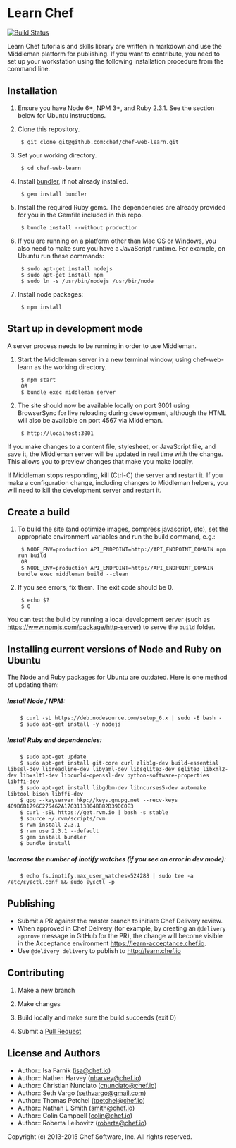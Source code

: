 Learn Chef
==========

[![Build Status](https://magnum.travis-ci.com/chef/learn-chef.svg?token=mNqeWExVNwGqqWxVbw6y&branch=master)](https://magnum.travis-ci.com/chef/learn-chef)

Learn Chef tutorials and skills library are written in markdown and use the Middleman platform for publishing. If you want to contribute, you need to set up your workstation using the following installation procedure from the command line.

Installation
------------

1. Ensure you have Node 6+, NPM 3+, and Ruby 2.3.1. See the section below for Ubuntu instructions.

1. Clone this repository.

        $ git clone git@github.com:chef/chef-web-learn.git

1. Set your working directory.

        $ cd chef-web-learn

1. Install [bundler](http://bundler.io/), if not already installed.

        $ gem install bundler

1. Install the required Ruby gems. The dependencies are already provided for you in the Gemfile included in this repo.

        $ bundle install --without production

1. If you are running on a platform other than Mac OS or Windows, you also need to make sure you have a JavaScript runtime. For example, on Ubuntu run these commands:

        $ sudo apt-get install nodejs
        $ sudo apt-get install npm
        $ sudo ln -s /usr/bin/nodejs /usr/bin/node

1. Install node packages:

        $ npm install

Start up in development mode
----------------------------

A server process needs to be running in order to use Middleman.

1. Start the Middleman server in a new terminal window, using chef-web-learn as the working directory.

        $ npm start
        OR
        $ bundle exec middleman server

1. The site should now be available locally on port 3001 using BrowserSync for live reloading during
    development, although the HTML will also be available on port 4567 via Middleman. 

        $ http://localhost:3001

If you make changes to a content file, stylesheet, or JavaScript file, and save it, the Middleman
    server will be updated in real time with the change. This allows you to preview changes that
    make you make locally.

If Middleman stops responding, kill (Ctrl-C) the server and restart it. If you make a configuration
    change, including changes to Middleman helpers, you will need to kill the development server and
    restart it.

Create a build
--------------

1. To build the site (and optimize images, compress javascript, etc), set the appropriate
    environment variables and run the build command, e.g.:

        $ NODE_ENV=production API_ENDPOINT=http://API_ENDPOINT_DOMAIN npm run build
        OR
        $ NODE_ENV=production API_ENDPOINT=http://API_ENDPOINT_DOMAIN bundle exec middleman build --clean

1. If you see errors, fix them. The exit code should be 0.

        $ echo $?
        $ 0

You can test the build by running a local development server (such as 
https://www.npmjs.com/package/http-server) to serve the `build` folder.

Installing current versions of Node and Ruby on Ubuntu
------------------------------------------------------

The Node and Ruby packages for Ubuntu are outdated. Here is one method of updating them:

   ##### Install Node / NPM:
        $ curl -sL https://deb.nodesource.com/setup_6.x | sudo -E bash -
        $ sudo apt-get install -y nodejs

   ##### Install Ruby and dependencies:
        $ sudo apt-get update
        $ sudo apt-get install git-core curl zlib1g-dev build-essential libssl-dev libreadline-dev libyaml-dev libsqlite3-dev sqlite3 libxml2-dev libxslt1-dev libcurl4-openssl-dev python-software-properties libffi-dev
        $ sudo apt-get install libgdbm-dev libncurses5-dev automake libtool bison libffi-dev
        $ gpg --keyserver hkp://keys.gnupg.net --recv-keys 409B6B1796C275462A1703113804BB82D39DC0E3
        $ curl -sSL https://get.rvm.io | bash -s stable
        $ source ~/.rvm/scripts/rvm
        $ rvm install 2.3.1
        $ rvm use 2.3.1 --default
        $ gem install bundler
        $ bundle install

   ##### Increase the number of inotify watches (if you see an error in dev mode):
        $ echo fs.inotify.max_user_watches=524288 | sudo tee -a /etc/sysctl.conf && sudo sysctl -p 


Publishing
----------

- Submit a PR against the master branch to initiate Chef Delivery review.
- When approved in Chef Delivery (for example, by creating an `@delivery approve` message in GitHub for the PR), the change will become visible in the Acceptance environment https://learn-acceptance.chef.io.
- Use `@delivery delivery` to publish to http://learn.chef.io

Contributing
------------

1. Make a new branch

1. Make changes

1. Build locally and make sure the build succeeds (exit 0)

1. Submit a [Pull Request](https://github.com/chef/chef-web-learn/pull/new)

License and Authors
-------------------

- Author:: Isa Farnik (isa@chef.io)
- Author:: Nathen Harvey (nharvey@chef.io)
- Author:: Christian Nunciato (cnunciato@chef.io)
- Author:: Seth Vargo (sethvargo@gmail.com)
- Author:: Thomas Petchel (tpetchel@chef.io)
- Author:: Nathan L Smith (smith@chef.io)
- Author:: Colin Campbell (colin@chef.io)
- Author:: Roberta Leibovitz (roberta@chef.io)

Copyright (c) 2013-2015 Chef Software, Inc. All rights reserved.
